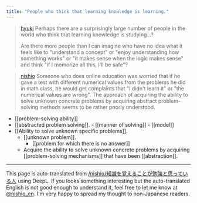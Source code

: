 ```yaml
---
title: "People who think that learning knowledge is learning."
---
```


> [hyuki](https://x.com/hyuki/status/1903681180513570954) Perhaps there are a surprisingly large number of people in the world who think that learning knowledge is studying...?
>
>  Are there more people than I can imagine who have no idea what it feels like to "understand a concept" or "enjoy understanding how something works" or "it makes sense when the logic makes sense" and think "if I memorize all this, I'll be safe"?

> [nishio](https://x.com/nishio/status/1904040218703065176) Someone who does online education was worried that if he gave a test with different numerical values from the problems he did in math class, he would get complaints that "I didn't learn it" or "the numerical values are wrong". The approach of acquiring the ability to solve unknown concrete problems by acquiring abstract problem-solving methods seems to be rather poorly understood.

- [[problem-solving ability]]
- [[abstracted problem solving]].
        - [[manner of solving]]
        - [[model]]
- [[Ability to solve unknown specific problems]].
    - [[unknown problem]].
        - [[problem for which there is no answer]]
    - Acquire the ability to solve unknown concrete problems by acquiring [[problem-solving mechanisms]] that have been [[abstraction]].

---
This page is auto-translated from [/nishio/知識を覚えることが勉強と思っている人](https://scrapbox.io/nishio/知識を覚えることが勉強と思っている人) using DeepL. If you looks something interesting but the auto-translated English is not good enough to understand it, feel free to let me know at [@nishio_en](https://twitter.com/nishio_en). I'm very happy to spread my thought to non-Japanese readers.